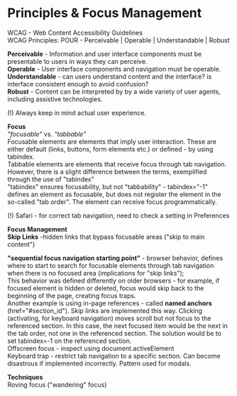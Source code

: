 # Principles & Focus Management

WCAG - Web Content Accessibility Guidelines  
WCAG Principles: POUR - Perceivable | Operable | Understandable | Robust  

**Perceivable** - Information and user interface components must be presentable to users in ways they can perceive.  
**Operable** - User interface components and navigation must be operable.  
**Understandable** - can users understand content and the interface? is interface consistent enough to avoid confusion?  
**Robust** - Content can be interpreted by by a wide variety of user agents, including assistive technologies.  

(!) Always keep in mind actual user experience.

**Focus**  
*"focusable"* vs. *"tabbable"*  
Focusable elements are elements that imply user interaction. These are either default (links, buttons, form elements etc.) or defined - by using tabindex.  
Tabbable elements are elements that receive focus through tab navigation.  
However, there is a slight difference between the terms, exemplified through the use of "tabindex"  
"tabindex" ensures focusability, but not "tabbability" - tabindex="-1" defines an element as focusable, but does not register the element in the so-called "tab order".
The element can receive focus programmatically.  
  
(!) Safari - for correct tab navigation, need to check a setting in Preferences  
  
**Focus Management**  
**Skip Links** -hidden links that bypass focusable areas ("skip to main content")  

**"sequential focus navigation starting point"** - browser behavior, defines where to start to search for focusable elements through tab navigation when there is no focused area (implications for "skip links");  
This behavior was defined differently on older browsers - for example, if focused element is hidden or deleted, focus would skip back to the beginning of the page, creating focus traps.  
Another example is using in-page references - called **named anchors** (href="#section_id"). Skip links are implemented this way.
Clicking (activating, for keyboard navigation) moves scroll but not focus to the referenced section. In this case, the next focused item would be the next in the tab order, not one in the referenced section. The solution would be to set tabindex=-1 on the referenced section.  
Offscreen focus - inspect using document.activeElement  
Keyboard trap - restrict tab navigation to a specific section. Can become disastrous if implemented incorrectly. Pattern used for modals.  

**Techniques**    
Roving focus ("wandering" focus)  
